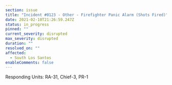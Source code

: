 ```yaml
---
section: issue
title: "Incident #0123 - Other - Firefighter Panic Alarm (Shots Fired)"
date: 2021-02-10T21:26:59.247Z
status: in_progress
pinned: ""
current_severity: disrupted
max_severity: disrupted
duration: ""
resolved_on: ""
affected:
  - South Los Santos
enableComments: false
---
```

Responding Units: RA-31, Chief-3, PR-1